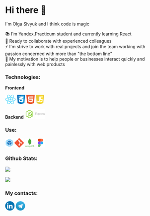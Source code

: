 <h1>Hi there 👋</h1>
<!-- <img src="./img/wave.gif" width="25px"> -->
I'm Olga Sivyuk and I think code is magic    
  
📚 I'm Yandex.Practicum student and currently learning React  
🤝 Ready to collaborate with experienced colleagues  
⚡ I'm strive to work with real projects and join the team working with passion concerned with more than "the bottom line"   
🌱 My motivation is to help people or businesses interact quickly and painlessly with web products  

### Technologies:

**Frontend**
<!-- ![CSS3](https://img.shields.io/badge/css3-%231572B6.svg?style=for-the-badge&logo=css3&logoColor=white) ![HTML5](https://img.shields.io/badge/html5-%23E34F26.svg?style=for-the-badge&logo=html5&logoColor=white) ![JavaScript](https://img.shields.io/badge/javascript-%23323330.svg?style=for-the-badge&logo=javascript&logoColor=%23F7DF1E) ![React](https://img.shields.io/badge/-React-141130?style=for-the-badge&logo=React) -->

<img src="./img/react_icon.png" alt="React" height = 30> <img src="./img/css3_icon.png" alt="CSS3" height = 30> <img src="./img/html5_icon.png" alt="HTML5" height = 30> <img src="./img/js_icon.png" alt="JavaScript" height = 30>  

**Backend**
<img src="./img/node-icon.png" alt="NodeJS" height = 30> <img src="./img/express-icon.png" alt="Express" height = 30>
### Use:  

<!-- ![Webpack](https://img.shields.io/badge/webpack-%238DD6F9.svg?style=for-the-badge&logo=webpack&logoColor=black) ![Figma](https://img.shields.io/badge/figma-%23F24E1E.svg?style=for-the-badge&logo=figma&logoColor=white) ![GIT](https://img.shields.io/badge/-Git-141130?style=for-the-badge&logo=GIT&logoColor=FFFFFF) -->

<img src="./img/webpack_icon.png" alt="Webpack" height = 30> <img src="./img/git_icon.png" alt="GIT" height = 30> <img src="./img/mongodb-icon.png" alt="Mongodb" height = 30> <img src="./img/figma_icon.png" alt="Figma" height = 30>

### Github Stats:

![](https://github-readme-stats.vercel.app/api?username=OlgaSivyuk&&hide_border=true&include_all_commits=false&count_private=true)<br/>
<!-- ![](https://github-readme-streak-stats.herokuapp.com/?user=OlgaSivyuk&theme=buefy&hide_border=true)<br/> -->
![](https://github-readme-stats.vercel.app/api/top-langs/?username=OlgaSivyuk&hide_border=true&include_all_commits=false&count_private=true&layout=compact)


<!-- ### ✍️Random Dev Quote
![](https://quotes-github-readme.vercel.app/api?type=horizontal&theme=buefy&hide_border=true)      -->



### My contacts:

<!-- [![LinkedIn](https://img.shields.io/badge/LinkedIn-%230077B5.svg?logo=linkedin&logoColor=white)](https://www.linkedin.com/in/olga-sivyuk)  
[![Facebook](https://img.shields.io/badge/Facebook-%231877F2.svg?logo=Facebook&logoColor=white)](https://www.facebook.com/olga.sivyuk)  
 -->
<a  href="https://www.linkedin.com/in/olga-sivyuk" target="_blank"><img src="./img/in_icon.png" alt="In" height = 30></a>
<a  href="https://t.me/sivyuko" target="_blank"><img src="./img/tg_icon.png" alt="Telegram" height = 30></a>
